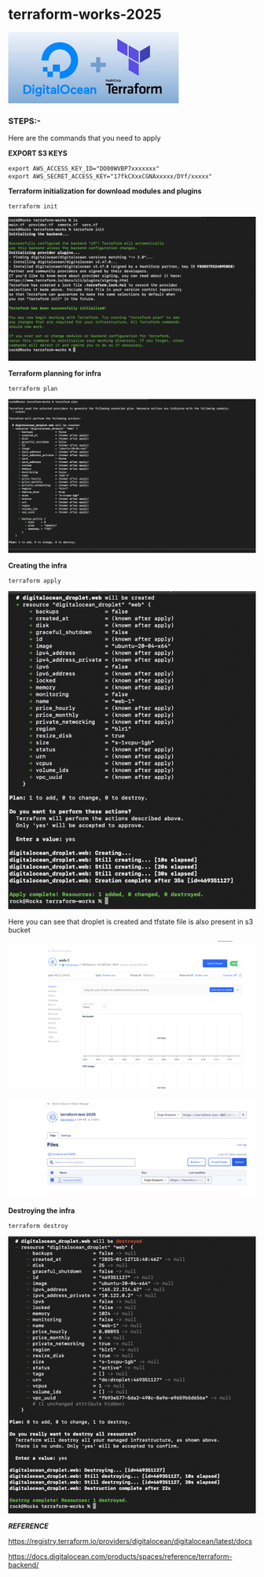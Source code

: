 # terraform-works-2025


![Screenshot](./screenshots/dooo.jpeg)


### STEPS:-

Here are the commands that you need to apply

**EXPORT S3 KEYS**

```
export AWS_ACCESS_KEY_ID="DO00WVBP7xxxxxxx"
export AWS_SECRET_ACCESS_KEY="17fkCXxxCGNAxxxxx/DYf/xxxxx"

```

**Terraform initialization for download modules and plugins**

```
terraform init

```

![Screenshot](./screenshots/init.png)


**Terraform planning for infra**

```
terraform plan

```

![Screenshot](./screenshots/plan.png)


**Creating the infra**

```
terraform apply

```

![Screenshot](./screenshots/apply.png)

Here you can see that droplet is created and tfstate file is also present in s3 bucket


![Screenshot](./screenshots/droplet.png)

![Screenshot](./screenshots/tfstate.png)



**Destroying the infra**

```
terraform destroy

```

![Screenshot](./screenshots/destroy.png)




***REFERENCE***

https://registry.terraform.io/providers/digitalocean/digitalocean/latest/docs

https://docs.digitalocean.com/products/spaces/reference/terraform-backend/

